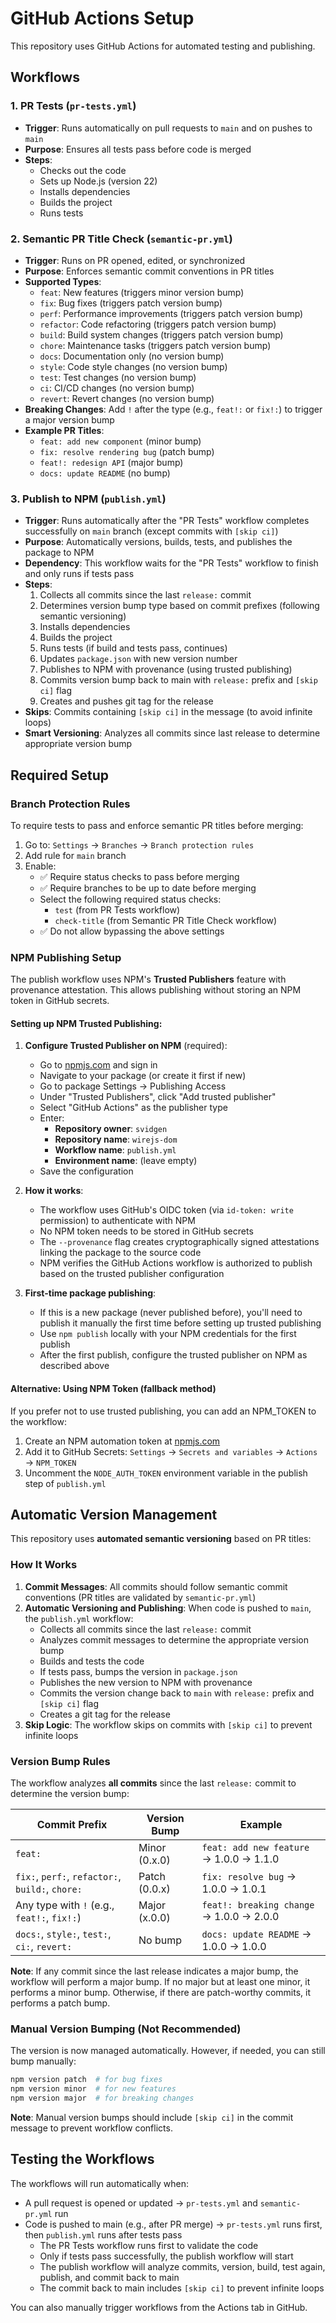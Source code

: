 # GitHub Actions Setup

This repository uses GitHub Actions for automated testing and publishing.

## Workflows

### 1. PR Tests (`pr-tests.yml`)
- **Trigger**: Runs automatically on pull requests to `main` and on pushes to `main`
- **Purpose**: Ensures all tests pass before code is merged
- **Steps**:
  - Checks out the code
  - Sets up Node.js (version 22)
  - Installs dependencies
  - Builds the project
  - Runs tests

### 2. Semantic PR Title Check (`semantic-pr.yml`)
- **Trigger**: Runs on PR opened, edited, or synchronized
- **Purpose**: Enforces semantic commit conventions in PR titles
- **Supported Types**:
  - `feat`: New features (triggers minor version bump)
  - `fix`: Bug fixes (triggers patch version bump)
  - `perf`: Performance improvements (triggers patch version bump)
  - `refactor`: Code refactoring (triggers patch version bump)
  - `build`: Build system changes (triggers patch version bump)
  - `chore`: Maintenance tasks (triggers patch version bump)
  - `docs`: Documentation only (no version bump)
  - `style`: Code style changes (no version bump)
  - `test`: Test changes (no version bump)
  - `ci`: CI/CD changes (no version bump)
  - `revert`: Revert changes (no version bump)
- **Breaking Changes**: Add `!` after the type (e.g., `feat!:` or `fix!:`) to trigger a major version bump
- **Example PR Titles**:
  - `feat: add new component` (minor bump)
  - `fix: resolve rendering bug` (patch bump)
  - `feat!: redesign API` (major bump)
  - `docs: update README` (no bump)

### 3. Publish to NPM (`publish.yml`)
- **Trigger**: Runs automatically after the "PR Tests" workflow completes successfully on `main` branch (except commits with `[skip ci]`)
- **Purpose**: Automatically versions, builds, tests, and publishes the package to NPM
- **Dependency**: This workflow waits for the "PR Tests" workflow to finish and only runs if tests pass
- **Steps**:
  1. Collects all commits since the last `release:` commit
  2. Determines version bump type based on commit prefixes (following semantic versioning)
  3. Installs dependencies
  4. Builds the project
  5. Runs tests (if build and tests pass, continues)
  6. Updates `package.json` with new version number
  7. Publishes to NPM with provenance (using trusted publishing)
  8. Commits version bump back to main with `release:` prefix and `[skip ci]` flag
  9. Creates and pushes git tag for the release
- **Skips**: Commits containing `[skip ci]` in the message (to avoid infinite loops)
- **Smart Versioning**: Analyzes all commits since last release to determine appropriate version bump

## Required Setup

### Branch Protection Rules
To require tests to pass and enforce semantic PR titles before merging:

1. Go to: `Settings` → `Branches` → `Branch protection rules`
2. Add rule for `main` branch
3. Enable:
   - ✅ Require status checks to pass before merging
   - ✅ Require branches to be up to date before merging
   - Select the following required status checks:
     - `test` (from PR Tests workflow)
     - `check-title` (from Semantic PR Title Check workflow)
   - ✅ Do not allow bypassing the above settings

### NPM Publishing Setup
The publish workflow uses NPM's **Trusted Publishers** feature with provenance attestation. This allows publishing without storing an NPM token in GitHub secrets.

#### Setting up NPM Trusted Publishing:

1. **Configure Trusted Publisher on NPM** (required):
   - Go to [npmjs.com](https://www.npmjs.com/) and sign in
   - Navigate to your package (or create it first if new)
   - Go to package Settings → Publishing Access
   - Under "Trusted Publishers", click "Add trusted publisher"
   - Select "GitHub Actions" as the publisher type
   - Enter:
     - **Repository owner**: `svidgen`
     - **Repository name**: `wirejs-dom`
     - **Workflow name**: `publish.yml`
     - **Environment name**: (leave empty)
   - Save the configuration

2. **How it works**:
   - The workflow uses GitHub's OIDC token (via `id-token: write` permission) to authenticate with NPM
   - No NPM token needs to be stored in GitHub secrets
   - The `--provenance` flag creates cryptographically signed attestations linking the package to the source code
   - NPM verifies the GitHub Actions workflow is authorized to publish based on the trusted publisher configuration

3. **First-time package publishing**:
   - If this is a new package (never published before), you'll need to publish it manually the first time before setting up trusted publishing
   - Use `npm publish` locally with your NPM credentials for the first publish
   - After the first publish, configure the trusted publisher on NPM as described above

#### Alternative: Using NPM Token (fallback method)
If you prefer not to use trusted publishing, you can add an NPM_TOKEN to the workflow:

1. Create an NPM automation token at [npmjs.com](https://www.npmjs.com/)
2. Add it to GitHub Secrets: `Settings` → `Secrets and variables` → `Actions` → `NPM_TOKEN`
3. Uncomment the `NODE_AUTH_TOKEN` environment variable in the publish step of `publish.yml`

## Automatic Version Management

This repository uses **automated semantic versioning** based on PR titles:

### How It Works

1. **Commit Messages**: All commits should follow semantic commit conventions (PR titles are validated by `semantic-pr.yml`)
2. **Automatic Versioning and Publishing**: When code is pushed to `main`, the `publish.yml` workflow:
   - Collects all commits since the last `release:` commit
   - Analyzes commit messages to determine the appropriate version bump
   - Builds and tests the code
   - If tests pass, bumps the version in `package.json`
   - Publishes the new version to NPM with provenance
   - Commits the version change back to `main` with `release:` prefix and `[skip ci]` flag
   - Creates a git tag for the release
3. **Skip Logic**: The workflow skips on commits with `[skip ci]` to prevent infinite loops

### Version Bump Rules

The workflow analyzes **all commits** since the last `release:` commit to determine the version bump:

| Commit Prefix | Version Bump | Example |
|----------------|--------------|---------|
| `feat:` | Minor (0.x.0) | `feat: add new feature` → 1.0.0 → 1.1.0 |
| `fix:`, `perf:`, `refactor:`, `build:`, `chore:` | Patch (0.0.x) | `fix: resolve bug` → 1.0.0 → 1.0.1 |
| Any type with `!` (e.g., `feat!:`, `fix!:`) | Major (x.0.0) | `feat!: breaking change` → 1.0.0 → 2.0.0 |
| `docs:`, `style:`, `test:`, `ci:`, `revert:` | No bump | `docs: update README` → 1.0.0 → 1.0.0 |

**Note**: If any commit since the last release indicates a major bump, the workflow will perform a major bump. If no major but at least one minor, it performs a minor bump. Otherwise, if there are patch-worthy commits, it performs a patch bump.

### Manual Version Bumping (Not Recommended)

The version is now managed automatically. However, if needed, you can still bump manually:
```bash
npm version patch  # for bug fixes
npm version minor  # for new features
npm version major  # for breaking changes
```

**Note**: Manual version bumps should include `[skip ci]` in the commit message to prevent workflow conflicts.

## Testing the Workflows

The workflows will run automatically when:
- A pull request is opened or updated → `pr-tests.yml` and `semantic-pr.yml` run
- Code is pushed to main (e.g., after PR merge) → `pr-tests.yml` runs first, then `publish.yml` runs after tests pass
  - The PR Tests workflow runs first to validate the code
  - Only if tests pass successfully, the publish workflow will start
  - The publish workflow will analyze commits, version, build, test again, publish, and commit back to main
  - The commit back to main includes `[skip ci]` to prevent infinite loops

You can also manually trigger workflows from the Actions tab in GitHub.
